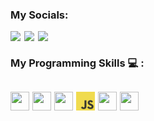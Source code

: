 
### My Socials:  

[<img align="left"   width="22px" src="https://cdn.jsdelivr.net/npm/simple-icons@v3/icons/linkedin.svg" />](https://www.linkedin.com/in/aachal-singh-ba58b21b3/)
[<img align="left"  width="22px" src="https://cdn.jsdelivr.net/npm/simple-icons@v3/icons/twitter.svg" />](https://twitter.com/aachalll_)
[<img align="left"  width="22px" src="https://cdn.jsdelivr.net/npm/simple-icons@v3/icons/instagram.svg" />](https://instagram.com/aachalll)
<br />

### My Programming Skills :computer: :

  <code><img  height="30" width="30" src="https://img.icons8.com/color/48/000000/python.png"></code>
  <code><img  height="30" width="30" src="https://img.icons8.com/color/2x/html-5.png"></code>
  <code><img  height="30" width="30" src="https://img.icons8.com/color/2x/css3.png"></code>
  <code><img  height="30" width="30" src="https://raw.githubusercontent.com/github/explore/80688e429a7d4ef2fca1e82350fe8e3517d3494d/topics/javascript/javascript.png"></code>
  <code><img  height="30" width="30" src="https://img.icons8.com/color/48/000000/c-programming.png"></code>
  <code><img  height="30" width="30" src="https://img.icons8.com/dusk/64/000000/java-coffee-cup-logo.png"></code>
 -------


